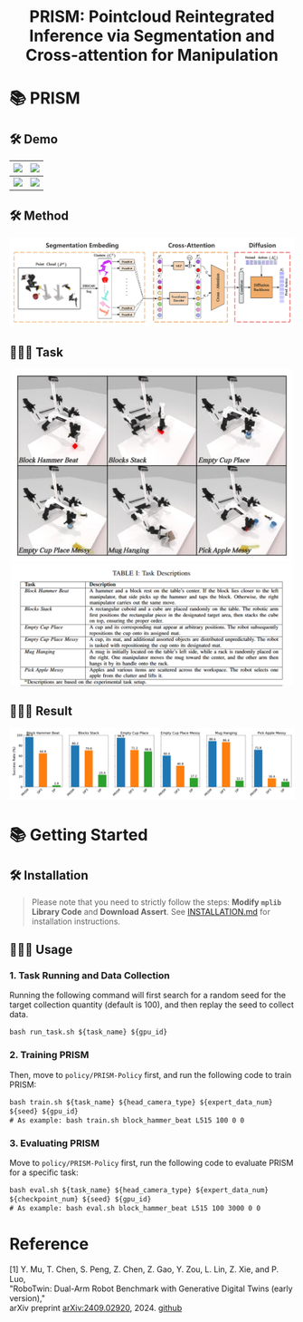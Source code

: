 <h1 align="center">
	PRISM: Pointcloud Reintegrated Inference via Segmentation and Cross-attention for Manipulation<br>
</h1>

# 📚 PRISM

## 🛠️ Demo
| <img src="./files/blocks_stack.gif" width="500"> | <img src="./files/empty_cup_place.gif" width="500"> |
| --- | --- |
| <img src="./files/empty_cup_place_messy.gif" width="500"> | <img src="./files/pick_apple_messy.gif" width="500"> |

## 🛠️ Method
![Method](./files/method.png)
## 🧑🏻‍💻 Task
<p align="center">
  <img src="./files/task.png" alt="task" width="500">
  <img src="./files/task_descrip.png" alt="task_descrip" width="500">
</p>

## 🧑🏻‍💻 Result
![result](./files/Result.png)

# 📚 Getting Started

## 🛠️ Installation
> Please note that you need to strictly follow the steps: **Modify `mplib` Library Code** and **Download Assert**.
See [INSTALLATION.md](./INSTALLATION.md) for installation instructions.

## 🧑🏻‍💻 Usage 
### 1. Task Running and Data Collection
Running the following command will first search for a random seed for the target collection quantity (default is 100), and then replay the seed to collect data.
```
bash run_task.sh ${task_name} ${gpu_id}
```
### 2. Training PRISM
Then, move to `policy/PRISM-Policy` first, and run the following code to train PRISM:
```
bash train.sh ${task_name} ${head_camera_type} ${expert_data_num} ${seed} ${gpu_id}
# As example: bash train.sh block_hammer_beat L515 100 0 0
```
### 3. Evaluating PRISM
Move to `policy/PRISM-Policy` first, run the following code to evaluate PRISM for a specific task:
```
bash eval.sh ${task_name} ${head_camera_type} ${expert_data_num} ${checkpoint_num} ${seed} ${gpu_id}
# As example: bash eval.sh block_hammer_beat L515 100 3000 0 0
```
# Reference
<a id="RoboTwin"></a>
[1] Y. Mu, T. Chen, S. Peng, Z. Chen, Z. Gao, Y. Zou, L. Lin, Z. Xie, and P. Luo,  
"RoboTwin: Dual-Arm Robot Benchmark with Generative Digital Twins (early version),"  
arXiv preprint [arXiv:2409.02920](https://arxiv.org/abs/2409.02920), 2024. [github](https://github.com/TianxingChen/RoboTwin)
